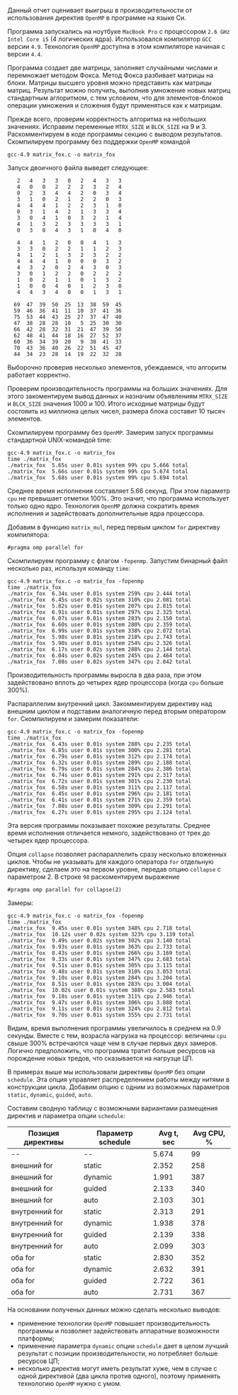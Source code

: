 Данный отчет оценивает выигрыш в производительности от использования
директив `OpenMP` в программе на языке Си.

Программа запускались на ноутбуке `MacBook Pro` с процессором `2.6 GHz
Intel Core i5` (4 логических ядра). Использовался компилятор `GCC`
версии `4.9`. Технология `OpenMP` доступна в этом компиляторе начиная
с версии `4.4`.

Программа создает две матрицы, заполняет случайными числами и
перемножает методом Фокса. Метод Фокса разбивает матрицы на
блоки. Матрицы высшего уровня можно представить как матрицы матриц.
Результат можно получить, выполнив умножение новых матриц стандартным
аглоритмом, с тем условием, что для элементов-блоков операции
умножения и сложения будут применяться как к матрицам.

Прежде всего, проверим корректность алгоритма на небольших
значениях. Исправим переменные `MTRX_SIZE` и `BLCK_SIZE` на 9
и 3. Раскомментируем в коде программы секцию с выводом
результатов. Скомпилируем программу без поддержки `OpenMP` командой

```
gcc-4.9 matrix_fox.c -o matrix_fox
```

Запуск двоичного файла выведет следующее:

```
   2   4   3   3   0   2   4   3   3
   4   0   0   2   2   2   3   2   4
   0   2   3   4   4   2   0   3   4
   3   1   0   2   1   2   2   0   3
   4   4   4   1   2   2   3   1   0
   0   3   1   4   2   1   3   3   4
   3   0   4   1   0   3   2   1   4
   4   1   3   2   3   3   3   3   1
   0   3   0   4   3   1   0   4   0

   4   4   1   2   0   0   4   1   3
   3   3   0   2   2   1   1   2   3
   4   1   2   1   3   2   3   2   2
   4   4   4   1   0   0   0   3   2
   4   3   2   0   2   4   3   0   3
   3   0   1   2   2   0   2   2   2
   1   0   2   1   1   0   1   3   2
   1   0   0   4   0   1   2   3   0
   4   4   3   4   0   0   1   3   1

  69  47  39  50  25  13  38  59  45
  59  46  36  41  11  10  37  41  36
  75  53  44  43  25  27  37  47  40
  47  38  28  28  10   5  25  30  30
  66  42  28  32  31  21  47  39  50
  62  48  41  44  18  16  27  52  37
  60  36  34  39  20   9  38  41  33
  70  43  36  40  26  22  51  45  47
  44  34  23  28  14  19  22  32  28
```

Выборочно проверив несколько элементов, убеждаемся, что алгоритм
работает корректно.

Проверим производительность программы на больших значениях. Для этого
закоментируем вывод данных и назначим объявлениям `MTRX_SIZE` и
`BLCK_SIZE` значения 1000 и 100. Итого исходные матрицы будут
состояить из миллиона целых чисел, размера блока составит 10 тысяч
элементов.

Скомпилируем программу без `OpenMP`. Замерим запуск программы
стандартной UNIX-командой time:

```
gcc-4.9 matrix_fox.c -o matrix_fox
time ./matrix_fox
./matrix_fox  5.65s user 0.01s system 99% cpu 5.666 total
./matrix_fox  5.66s user 0.01s system 99% cpu 5.674 total
./matrix_fox  5.68s user 0.01s system 99% cpu 5.694 total
```

Среднее время исполнения составляет 5.66 секунд. При этом параметр
`cpu` не превышает отметки 100%. Это значит, что программа использует
только одно ядро. Технология `OpenMP` должна сократить время
исполнения и задействовать дополнительные ядра процессора.

Добавим в функцию `matrix_mul`, перед первым циклом `for` директиву
компилятора:

```
#pragma omp parallel for
```

Скомпилируем программу с флагом `-fopenmp`. Запустим бинарный файл
несколько раз, используя команду `time`:

```
gcc-4.9 matrix_fox.c -o matrix_fox -fopenmp
time ./matrix_fox
./matrix_fox  6.34s user 0.01s system 259% cpu 2.444 total
./matrix_fox  6.45s user 0.02s system 310% cpu 2.081 total
./matrix_fox  5.82s user 0.01s system 207% cpu 2.815 total
./matrix_fox  6.91s user 0.01s system 297% cpu 2.325 total
./matrix_fox  6.07s user 0.01s system 283% cpu 2.150 total
./matrix_fox  6.60s user 0.01s system 280% cpu 2.359 total
./matrix_fox  6.99s user 0.01s system 338% cpu 2.072 total
./matrix_fox  5.98s user 0.01s system 218% cpu 2.743 total
./matrix_fox  5.90s user 0.01s system 254% cpu 2.326 total
./matrix_fox  6.17s user 0.02s system 288% cpu 2.144 total
./matrix_fox  6.04s user 0.02s system 245% cpu 2.464 total
./matrix_fox  7.08s user 0.02s system 347% cpu 2.042 total
```

Производительность программы выросла в два раза, при этом
задействовано вплоть до четырех ядер процессора (когда `cpu` больше
300%).

Распараллелим внутренний цикл. Закомментируем директиву над внешним
циклом и подставим аналогичную перед вторым оператором
`for`. Скомпилируем и замерим показатели:

```
gcc-4.9 matrix_fox.c -o matrix_fox -fopenmp
time ./matrix_fox
./matrix_fox  6.43s user 0.01s system 288% cpu 2.235 total
./matrix_fox  6.85s user 0.01s system 300% cpu 2.281 total
./matrix_fox  6.79s user 0.01s system 312% cpu 2.174 total
./matrix_fox  6.32s user 0.01s system 289% cpu 2.188 total
./matrix_fox  6.79s user 0.01s system 284% cpu 2.386 total
./matrix_fox  6.74s user 0.01s system 291% cpu 2.317 total
./matrix_fox  6.72s user 0.01s system 301% cpu 2.230 total
./matrix_fox  6.58s user 0.01s system 311% cpu 2.117 total
./matrix_fox  6.45s user 0.01s system 296% cpu 2.181 total
./matrix_fox  6.41s user 0.01s system 271% cpu 2.359 total
./matrix_fox  7.08s user 0.01s system 309% cpu 2.291 total
./matrix_fox  6.27s user 0.01s system 295% cpu 2.124 total
```

Эта версия программы показывает похожие результаты. Среднее время
исполнения отличается немного, задействовано от трех до четырех ядер
процессора.

Опция `collapse` позволяет распараллелить сразу несколько вложенных
циклов. Чтобы не указывать для каждого оператора `for` отдельную
директиву, сделаем это на первом уровне, передав опцию `collapse` с
параметром 2. В строке `98` раскоментируем выражение

```
#pragma omp parallel for collapse(2)

```

Замеры:

```
gcc-4.9 matrix_fox.c -o matrix_fox -fopenmp
time ./matrix_fox
./matrix_fox  9.45s user 0.01s system 348% cpu 2.718 total
./matrix_fox  10.12s user 0.02s system 323% cpu 3.139 total
./matrix_fox  9.49s user 0.02s system 302% cpu 3.140 total
./matrix_fox  9.93s user 0.01s system 363% cpu 2.733 total
./matrix_fox  8.43s user 0.01s system 266% cpu 3.169 total
./matrix_fox  9.33s user 0.01s system 347% cpu 2.683 total
./matrix_fox  9.51s user 0.01s system 305% cpu 3.115 total
./matrix_fox  9.48s user 0.01s system 310% cpu 3.053 total
./matrix_fox  9.10s user 0.01s system 284% cpu 3.204 total
./matrix_fox  8.51s user 0.01s system 283% cpu 3.004 total
./matrix_fox  10.02s user 0.01s system 388% cpu 2.583 total
./matrix_fox  9.18s user 0.01s system 311% cpu 2.946 total
./matrix_fox  9.47s user 0.01s system 306% cpu 3.088 total
./matrix_fox  9.11s user 0.01s system 324% cpu 2.812 total
./matrix_fox  9.70s user 0.01s system 355% cpu 2.731 total
```

Видим, время выполнения программы увеличилось в среднем на 0.9
секунды. Вместе с тем, возрасла нагрузка на процессор: величины `cpu`
свыше 300% встречаются чаще чем в случае первых двух замеров. Логично
предположить, что программа тратит больше ресурсов на порождение новых
тредов, что сказывается на нагрузце ЦП.

В примерах выше мы использовали директивы `OpenMP` без опции
`schedule`. Эта опция управляет распределением работы между нитями в
конструкции цикла. Добавим опцию с одним из возможных параметров
`static`, `dynamic`, `guided`, `auto`.

Составим сводную таблицу с возможными вариантами размещения директив и
параметра опции `schedule`:

Позиция директивы | Параметр schedule | Avg t, sec | Avg CPU, %
------------------|-------------------|------------|-----------
-- | -- | 5.674 | 99
внешний for | static | 2.352 | 258
внешний for | dynamic | 1.991 | 387
внешний for | guided | 2.133 | 340
внешний for | auto | 2.103 | 301
внутренний for | static | 2.313 | 291
внутренний for | dynamic | 1.938 | 378
внутренний for | guided | 2.139 | 338
внутренний for | auto | 2.099 | 303
оба for | static | 2.830 | 352
оба for | dynamic |  2.632 | 391
оба for | guided | 2.722 | 361
оба for | auto | 2.731 | 367

На основании полученых данных можно сделать несколько выводов:

- применение технологии `OpenMP` повышает производительность программы
  и позволяет задействовать аппаратные возможности платформы;
- применение параметра `dynamic` опции `schedule` дает в целом лучший
  результат с позиции производительности, но потребляет больше
  ресурсов ЦП;
- несколько директив могут иметь результат хуже, чем в случае с одной
  директивой (два цикла против одного), поэтому применять технологию
  `OpenMP` нужно с умом.
